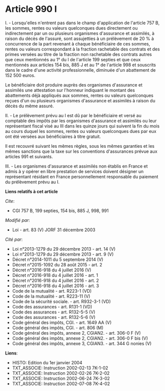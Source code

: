 # Article 990 I

I. - Lorsqu'elles n'entrent pas dans le champ d'application de l'article 757 B, les sommes, rentes ou valeurs quelconques
dues directement ou indirectement par un ou plusieurs organismes d'assurance et assimilés, à raison du décès de l'assuré,
sont assujetties à un prélèvement de 20 % à concurrence de la part revenant à chaque bénéficiaire de ces sommes, rentes ou
valeurs correspondant à la fraction rachetable des contrats et des primes versées au titre de la fraction non rachetable des
contrats autres que ceux mentionnés au 1° du I de l'article 199 septies et que ceux mentionnés aux articles 154 bis, 885 J et
au 1° de l'article 998 et souscrits dans le cadre d'une activité professionnelle, diminuée d'un abattement de 152 500 euros.

Le bénéficiaire doit produire auprès des organismes d'assurance et assimilés une attestation sur l'honneur indiquant le
montant des abattements déjà appliqués aux sommes, rentes ou valeurs quelconques reçues d'un ou plusieurs organismes
d'assurance et assimilés à raison du décès du même assuré.

II. - Le prélèvement prévu au I est dû par le bénéficiaire et versé au comptable des impôts par les organismes d'assurance et
assimilés ou leur représentant fiscal visé au III dans les quinze jours qui suivent la fin du mois au cours duquel les
sommes, rentes ou valeurs quelconques dues par eux ont été versées aux bénéficiaires à titre gratuit.

Il est recouvré suivant les mêmes règles, sous les mêmes garanties et les mêmes sanctions que la taxe sur les conventions
d'assurances prévue aux articles 991 et suivants.

III. - Les organismes d'assurance et assimilés non établis en France et admis à y opérer en libre prestation de services
doivent désigner un représentant résidant en France personnellement responsable du paiement du prélèvement prévu au I.

**Liens relatifs à cet article**

_Cite_:

  - CGI 757 B, 199 septies, 154 bis, 885 J, 998, 991

_Modifié par_:

  - Loi - art. 83 (V) JORF 31 décembre 2003

_Cité par_:

  - Loi n°2013-1279 du 29 décembre 2013 - art. 14 (V)
  - Loi n°2013-1279 du 29 décembre 2013 - art. 9 (V)
  - Décret n°2014-1011 du 5 septembre 2014 (V)
  - Décret n°2015-1092 du 28 août 2015 - art. 2
  - Décret n°2016-918 du 4 juillet 2016 (V)
  - Décret n°2016-918 du 4 juillet 2016 - art. 1
  - Décret n°2016-918 du 4 juillet 2016 - art. 2
  - Décret n°2016-918 du 4 juillet 2016 - art. 3
  - Code de la mutualité - art. R223-1 (VD)
  - Code de la mutualité - art. R223-11 (V)
  - Code de la sécurité sociale. - art. R932-3-1 (VD)
  - Code des assurances - art. R131-1 (VD)
  - Code des assurances - art. R132-5-5 (V)
  - Code des assurances - art. R132-5-6 (V)
  - Code général des impôts, CGI. - art. 1649 AA (V)
  - Code général des impôts, CGI. - art. 806 (M)
  - Code général des impôts, annexe 2, CGIAN2. - art. 306-0 F (V)
  - Code général des impôts, annexe 2, CGIAN2. - art. 306-0 F bis (V)
  - Code général des impôts, annexe 3, CGIAN3. - art. 344 G nonies (V)

**Liens**:

  - HISTO: Edition du 1er janvier 2004
  - TXT_ASSOCIE: Instruction 2002-02-13 7K-1-02
  - TXT_ASSOCIE: Instruction 2002-02-26 7K-2-02
  - TXT_ASSOCIE: Instruction 2002-06-24 7K-3-02
  - TXT_ASSOCIE: Instruction 2002-07-08 7K-4-02
